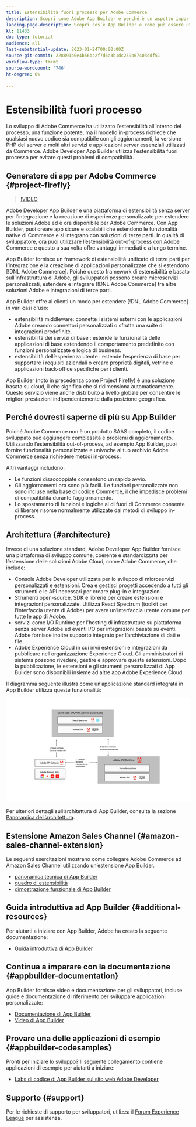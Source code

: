 ```yaml
---
title: Estensibilità fuori processo per Adobe Commerce
description: Scopri come Adobe App Builder e perché è un aspetto importante dell’estensibilità fuori processo.
landing-page-description: Scopri cos’è App Builder e come può essere utile con le strategie di sviluppo di Adobe Commerce.
kt: 11433
doc-type: tutorial
audience: all
last-substantial-update: 2023-01-24T00:00:00Z
source-git-commit: 228891b0e4b56bc2f7d6a3b1dc259b67403ddf51
workflow-type: tm+mt
source-wordcount: '746'
ht-degree: 0%

---
```



# Estensibilità fuori processo

Lo sviluppo di Adobe Commerce ha utilizzato l’estensibilità all’interno del processo, una funzione potente, ma il modello in-process richiede che qualsiasi nuovo codice sia compatibile con gli aggiornamenti, la versione PHP del server e molti altri servizi e applicazioni server essenziali utilizzati da Commerce. Adobe Developer App Builder utilizza l’estensibilità fuori processo per evitare questi problemi di compatibilità.

## Generatore di app per Adobe Commerce {#project-firefly}

>[!VIDEO](https://video.tv.adobe.com/v/3412839)

Adobe Developer App Builder è una piattaforma di estensibilità senza server per l’integrazione e la creazione di esperienze personalizzate per estendere le soluzioni Adobe ed è ora disponibile per Adobe Commerce. Con App Builder, puoi creare app sicure e scalabili che estendono le funzionalità native di Commerce e si integrano con soluzioni di terze parti. In qualità di sviluppatore, ora puoi utilizzare l’estensibilità out-of-process con Adobe Commerce e questo a sua volta offre vantaggi immediati e a lungo termine.

App Builder fornisce un framework di estensibilità unificato di terze parti per l’integrazione e la creazione di applicazioni personalizzate che si estendono [!DNL Adobe Commerce]. Poiché questo framework di estensibilità è basato sull’infrastruttura di Adobe, gli sviluppatori possono creare microservizi personalizzati, estendere e integrare [!DNL Adobe Commerce] tra altre soluzioni Adobe e integrazioni di terze parti.

App Builder offre ai clienti un modo per estendere [!DNL Adobe Commerce] in vari casi d&#39;uso:

* estensibilità middleware: connette i sistemi esterni con le applicazioni Adobe creando connettori personalizzati o sfrutta una suite di integrazioni predefinite.
* estensibilità dei servizi di base : estende le funzionalità delle applicazioni di base estendendo il comportamento predefinito con funzioni personalizzate e logica di business.
* estensibilità dell’esperienza utente : estende l’esperienza di base per supportare i requisiti aziendali o creare proprietà digitali, vetrine e applicazioni back-office specifiche per i clienti.

App Builder (noto in precedenza come Project Firefly) è una soluzione basata su cloud, il che significa che si ridimensiona automaticamente. Questo servizio viene anche distribuito a livello globale per consentire le migliori prestazioni indipendentemente dalla posizione geografica.

## Perché dovresti saperne di più su App Builder

Poiché Adobe Commerce non è un prodotto SAAS completo, il codice sviluppato può aggiungere complessità e problemi di aggiornamento. Utilizzando l’estensibilità out-of-process, ad esempio App Builder, puoi fornire funzionalità personalizzate e univoche al tuo archivio Adobe Commerce senza richiedere metodi in-process.

Altri vantaggi includono:

* Le funzioni disaccoppiate consentono un rapido avvio.
* Gli aggiornamenti ora sono più facili. Le funzioni personalizzate non sono incluse nella base di codice Commerce, il che impedisce problemi di compatibilità durante l’aggiornamento.
* Lo spostamento di funzioni e logiche al di fuori di Commerce consente di liberare risorse normalmente utilizzate dai metodi di sviluppo in-process.

## Architettura {#architecture}

Invece di una soluzione standard, Adobe Developer App Builder fornisce una piattaforma di sviluppo comune, coerente e standardizzata per l’estensione delle soluzioni Adobe Cloud, come Adobe Commerce, che include:

* Console Adobe Developer utilizzata per lo sviluppo di microservizi personalizzati e estensioni. Crea e gestisci progetti accedendo a tutti gli strumenti e le API necessari per creare plug-in e integrazioni.
* Strumenti open-source, SDK e librerie per creare estensioni e integrazioni personalizzate. Utilizza React Spectrum (toolkit per l’interfaccia utente di Adobe) per avere un’interfaccia utente comune per tutte le app di Adobe.
* servizi come I/O Runtime per l&#39;hosting di infrastrutture su piattaforma senza server Adobe ed eventi I/O per integrazioni basate su eventi. Adobe fornisce inoltre supporto integrato per l’archiviazione di dati e file.
* Adobe Experience Cloud in cui invii estensioni e integrazioni da pubblicare nell’organizzazione Experience Cloud. Gli amministratori di sistema possono rivedere, gestire e approvare queste estensioni. Dopo la pubblicazione, le estensioni e gli strumenti personalizzati di App Builder sono disponibili insieme ad altre app Adobe Experience Cloud.

Il diagramma seguente illustra come un’applicazione standard integrata in App Builder utilizza queste funzionalità:

![Architettura](/help/assets/app-builder/firefly-architecture.jpeg)

Per ulteriori dettagli sull’architettura di App Builder, consulta la sezione [Panoramica dell’architettura](https://developer.adobe.com/app-builder/docs/guides/).

## Estensione Amazon Sales Channel {#amazon-sales-channel-extension}

Le seguenti esercitazioni mostrano come collegare Adobe Commerce ad Amazon Sales Channel utilizzando un’estensione App Builder.

* [panoramica tecnica di App Builder](../app-builder/app-builder-technical-overview.md)
* [quadro di estensibilità](../app-builder/extensibility-framework-commerce-eventing.md)
* [dimostrazione funzionale di App Builder](../app-builder/app-builder-functional-demonstration.md)

## Guida introduttiva ad App Builder {#additional-resources}

Per aiutarti a iniziare con App Builder, Adobe ha creato la seguente documentazione:

* [Guida introduttiva di App Builder](https://developer.adobe.com/app-builder/docs/getting_started/)

## Continua a imparare con la documentazione {#appbuilder-documentation}

App Builder fornisce video e documentazione per gli sviluppatori, incluse guide e documentazione di riferimento per sviluppare applicazioni personalizzate:

* [Documentazione di App Builder](https://developer.adobe.com/app-builder/docs/overview/)
* [Video di App Builder](https://www.youtube.com/playlist?list=PLcVEYUqU7VRfDij-Jbjyw8S8EzW073F_o)

## Provare una delle applicazioni di esempio {#appbuilder-codesamples}

Pronti per iniziare lo sviluppo? Il seguente collegamento contiene applicazioni di esempio per aiutarti a iniziare:

* [Labs di codice di App Builder sul sito web Adobe Developer](https://developer.adobe.com/app-builder/docs/resources/)

## Supporto {#support}

Per le richieste di supporto per sviluppatori, utilizza il [Forum Experience League](https://experienceleaguecommunities.adobe.com/t5/app-builder/ct-p/project-firefly) per assistenza.
